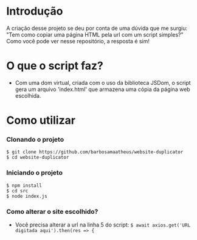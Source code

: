 # Introdução
A criação desse projeto se deu por conta de uma dúvida que me surgiu: "Tem como copiar uma página HTML pela url com um script simples?"
Como você pode ver nesse repositório, a resposta é sim!

# O que o script faz?
- Com uma dom virtual, criada com o uso da biblioteca JSDom, o script gera um arquivo 'index.html' que armazena uma cópia da página web escolhida.

# Como utilizar
### Clonando o projeto
```
$ git clone https://github.com/barbosamaatheus/website-duplicator
$ cd website-duplicator
```
### Iniciando o projeto
```
$ npm install
$ cd src
$ node index.js
```
### Como alterar o site escolhido?
- Você precisa alterar a url na linha 5 do script:
  `
  $ await axios.get('URL digitada aqui').then(res => {
  `
